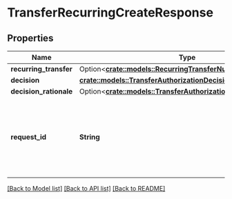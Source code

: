 # TransferRecurringCreateResponse

## Properties

Name | Type | Description | Notes
------------ | ------------- | ------------- | -------------
**recurring_transfer** | Option<[**crate::models::RecurringTransferNullable**](RecurringTransferNullable.md)> |  | [optional]
**decision** | [**crate::models::TransferAuthorizationDecision**](TransferAuthorizationDecision.md) |  | 
**decision_rationale** | Option<[**crate::models::TransferAuthorizationDecisionRationale**](TransferAuthorizationDecisionRationale.md)> |  | [optional]
**request_id** | **String** | A unique identifier for the request, which can be used for troubleshooting. This identifier, like all Plaid identifiers, is case sensitive. | 

[[Back to Model list]](../README.md#documentation-for-models) [[Back to API list]](../README.md#documentation-for-api-endpoints) [[Back to README]](../README.md)



